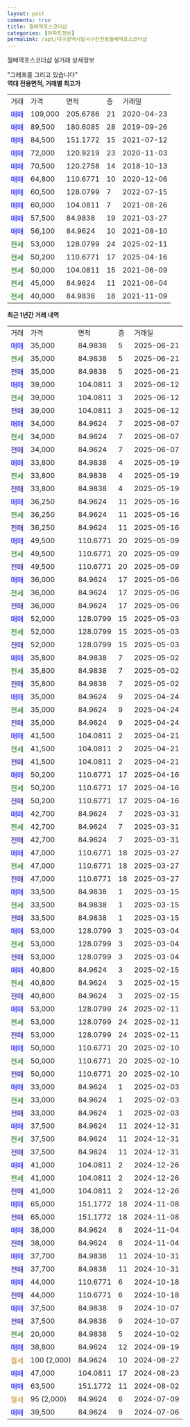 ```yaml
---
layout: post
comments: true
title: 월배역포스코더샵
categories: [아파트정보]
permalink: /apt/대구광역시달서구진천동월배역포스코더샵
---
```


월배역포스코더샵 실거래 상세정보

<script type="text/javascript">
  google.charts.load('current', {'packages':['line', 'corechart']});
  google.charts.setOnLoadCallback(drawChart);

  function drawChart() {
    var data = new google.visualization.DataTable();
    data.addColumn('date', '거래일');
    data.addColumn('number', "매매");
    data.addColumn('number', "전세");
    data.addColumn('number', "전매");

    data.addRows([[new Date(Date.parse("2025-06-21")), 35000, null, null], [new Date(Date.parse("2025-06-21")), null, 35000, null], [new Date(Date.parse("2025-06-21")), null, null, 35000], [new Date(Date.parse("2025-06-12")), 39000, null, null], [new Date(Date.parse("2025-06-12")), null, 39000, null], [new Date(Date.parse("2025-06-12")), null, null, 39000], [new Date(Date.parse("2025-06-07")), 34000, null, null], [new Date(Date.parse("2025-06-07")), null, 34000, null], [new Date(Date.parse("2025-06-07")), null, null, 34000], [new Date(Date.parse("2025-05-19")), 33800, null, null], [new Date(Date.parse("2025-05-19")), null, 33800, null], [new Date(Date.parse("2025-05-19")), null, null, 33800], [new Date(Date.parse("2025-05-16")), 36250, null, null], [new Date(Date.parse("2025-05-16")), null, 36250, null], [new Date(Date.parse("2025-05-16")), null, null, 36250], [new Date(Date.parse("2025-05-09")), 49500, null, null], [new Date(Date.parse("2025-05-09")), null, 49500, null], [new Date(Date.parse("2025-05-09")), null, null, 49500], [new Date(Date.parse("2025-05-06")), 36000, null, null], [new Date(Date.parse("2025-05-06")), null, 36000, null], [new Date(Date.parse("2025-05-06")), null, null, 36000], [new Date(Date.parse("2025-05-03")), 52000, null, null], [new Date(Date.parse("2025-05-03")), null, 52000, null], [new Date(Date.parse("2025-05-03")), null, null, 52000], [new Date(Date.parse("2025-05-02")), 35800, null, null], [new Date(Date.parse("2025-05-02")), null, 35800, null], [new Date(Date.parse("2025-05-02")), null, null, 35800], [new Date(Date.parse("2025-04-24")), 35000, null, null], [new Date(Date.parse("2025-04-24")), null, 35000, null], [new Date(Date.parse("2025-04-24")), null, null, 35000], [new Date(Date.parse("2025-04-21")), 41500, null, null], [new Date(Date.parse("2025-04-21")), null, 41500, null], [new Date(Date.parse("2025-04-21")), null, null, 41500], [new Date(Date.parse("2025-04-16")), 50200, null, null], [new Date(Date.parse("2025-04-16")), null, 50200, null], [new Date(Date.parse("2025-04-16")), null, null, 50200], [new Date(Date.parse("2025-03-31")), 42700, null, null], [new Date(Date.parse("2025-03-31")), null, 42700, null], [new Date(Date.parse("2025-03-31")), null, null, 42700], [new Date(Date.parse("2025-03-27")), 47000, null, null], [new Date(Date.parse("2025-03-27")), null, 47000, null], [new Date(Date.parse("2025-03-27")), null, null, 47000], [new Date(Date.parse("2025-03-15")), 33500, null, null], [new Date(Date.parse("2025-03-15")), null, 33500, null], [new Date(Date.parse("2025-03-15")), null, null, 33500], [new Date(Date.parse("2025-03-04")), 53000, null, null], [new Date(Date.parse("2025-03-04")), null, 53000, null], [new Date(Date.parse("2025-03-04")), null, null, 53000], [new Date(Date.parse("2025-02-15")), 40800, null, null], [new Date(Date.parse("2025-02-15")), null, 40800, null], [new Date(Date.parse("2025-02-15")), null, null, 40800], [new Date(Date.parse("2025-02-11")), 53000, null, null], [new Date(Date.parse("2025-02-11")), null, 53000, null], [new Date(Date.parse("2025-02-11")), null, null, 53000], [new Date(Date.parse("2025-02-10")), 50000, null, null], [new Date(Date.parse("2025-02-10")), null, 50000, null], [new Date(Date.parse("2025-02-10")), null, null, 50000], [new Date(Date.parse("2025-02-03")), 33000, null, null], [new Date(Date.parse("2025-02-03")), null, 33000, null], [new Date(Date.parse("2025-02-03")), null, null, 33000], [new Date(Date.parse("2024-12-31")), 37500, null, null], [new Date(Date.parse("2024-12-31")), null, 37500, null], [new Date(Date.parse("2024-12-31")), null, null, 37500], [new Date(Date.parse("2024-12-26")), 41000, null, null], [new Date(Date.parse("2024-12-26")), null, 41000, null], [new Date(Date.parse("2024-12-26")), null, null, 41000], [new Date(Date.parse("2024-11-08")), 65000, null, null], [new Date(Date.parse("2024-11-08")), null, null, 65000], [new Date(Date.parse("2024-11-04")), 38000, null, null], [new Date(Date.parse("2024-11-04")), null, null, 38000], [new Date(Date.parse("2024-10-31")), 37700, null, null], [new Date(Date.parse("2024-10-31")), null, null, 37700], [new Date(Date.parse("2024-10-18")), 44000, null, null], [new Date(Date.parse("2024-10-18")), null, null, 44000], [new Date(Date.parse("2024-10-07")), 37500, null, null], [new Date(Date.parse("2024-10-07")), null, null, 37500], [new Date(Date.parse("2024-10-02")), null, 20000, null], [new Date(Date.parse("2024-09-19")), 38800, null, null], [new Date(Date.parse("2024-08-27")), null, null, null], [new Date(Date.parse("2024-08-23")), 47000, null, null], [new Date(Date.parse("2024-08-02")), 63500, null, null], [new Date(Date.parse("2024-07-09")), null, null, null], [new Date(Date.parse("2024-07-06")), 39500, null, null]]);

    var options = {
      hAxis: {
        format: 'yyyy/MM/dd'
      },    
      lineWidth: 0,
      pointsVisible: true,    
      title: '최근 1년간 유형별 실거래가 분포',
      legend: { position: 'bottom' }
    };

    var formatter = new google.visualization.NumberFormat({pattern:'###,###'} );
    formatter.format(data, 1);
    formatter.format(data, 2);
    
    setTimeout(function() {
        var chart = new google.visualization.LineChart(document.getElementById('columnchart_material'));
        chart.draw(data, (options));
        document.getElementById('loading').style.display = 'none';
    }, 200);
  }
</script>


<div id="loading" style="z-index:20; display: block; margin-left: 0px">"그래프를 그리고 있습니다"</div>
<div id="columnchart_material" style="width: 95%; margin-left: 0px; display: block"></div>
<!-- contents start -->
<b>역대 전용면적, 거래별 최고가</b>
<table class="sortable">
    <tr>
      <td>거래</td>
      <td>가격</td>
      <td>면적</td>
      <td>층</td>
      <td>거래일</td>
    </tr>
        <tr>
          <td><a style="color: blue">매매</a></td>
          <td>109,000</td>
          <td>205.6786</td>
          <td>21</td>
          <td>2020-04-23</td>
        </tr>            <tr>
          <td><a style="color: blue">매매</a></td>
          <td>89,500</td>
          <td>180.6085</td>
          <td>28</td>
          <td>2019-09-26</td>
        </tr>            <tr>
          <td><a style="color: blue">매매</a></td>
          <td>84,500</td>
          <td>151.1772</td>
          <td>15</td>
          <td>2021-07-12</td>
        </tr>            <tr>
          <td><a style="color: blue">매매</a></td>
          <td>72,000</td>
          <td>120.9219</td>
          <td>23</td>
          <td>2020-11-03</td>
        </tr>            <tr>
          <td><a style="color: blue">매매</a></td>
          <td>70,500</td>
          <td>120.2758</td>
          <td>14</td>
          <td>2018-10-13</td>
        </tr>            <tr>
          <td><a style="color: blue">매매</a></td>
          <td>64,800</td>
          <td>110.6771</td>
          <td>10</td>
          <td>2020-12-06</td>
        </tr>            <tr>
          <td><a style="color: blue">매매</a></td>
          <td>60,500</td>
          <td>128.0799</td>
          <td>7</td>
          <td>2022-07-15</td>
        </tr>            <tr>
          <td><a style="color: blue">매매</a></td>
          <td>60,000</td>
          <td>104.0811</td>
          <td>7</td>
          <td>2021-08-26</td>
        </tr>            <tr>
          <td><a style="color: blue">매매</a></td>
          <td>57,500</td>
          <td>84.9838</td>
          <td>19</td>
          <td>2021-03-27</td>
        </tr>            <tr>
          <td><a style="color: blue">매매</a></td>
          <td>56,100</td>
          <td>84.9624</td>
          <td>10</td>
          <td>2021-08-10</td>
        </tr>        
        <tr>
              <td><a style="color: darkgreen">전세</a></td>
              <td>53,000</td>
              <td>128.0799</td>
              <td>24</td>
              <td>2025-02-11</td>
            </tr>            <tr>
              <td><a style="color: darkgreen">전세</a></td>
              <td>50,200</td>
              <td>110.6771</td>
              <td>17</td>
              <td>2025-04-16</td>
            </tr>            <tr>
              <td><a style="color: darkgreen">전세</a></td>
              <td>50,000</td>
              <td>104.0811</td>
              <td>15</td>
              <td>2021-06-09</td>
            </tr>            <tr>
              <td><a style="color: darkgreen">전세</a></td>
              <td>45,000</td>
              <td>84.9624</td>
              <td>11</td>
              <td>2021-06-04</td>
            </tr>            <tr>
              <td><a style="color: darkgreen">전세</a></td>
              <td>40,000</td>
              <td>84.9838</td>
              <td>18</td>
              <td>2021-11-09</td>
            </tr>        
    
</table>

<b>최근 1년간 거래 내역</b>

<table class="sortable">
    <tr>
      <td>거래</td>
      <td>가격</td>
      <td>면적</td>
      <td>층</td>
      <td>거래일</td>
    </tr>
    <tr>
      <td><a style="color: blue">매매</a></td>
      <td>35,000</td>
      <td>84.9838</td>
      <td>5</td>
      <td>2025-06-21</td>
    </tr>          <tr>
      <td><a style="color: darkgreen">전세</a></td>
      <td>35,000</td>
      <td>84.9838</td>
      <td>5</td>
      <td>2025-06-21</td>
    </tr>          <tr>
      <td><a style="color: darkblue">전매</a></td>
      <td>35,000</td>
      <td>84.9838</td>
      <td>5</td>
      <td>2025-06-21</td>
    </tr>          <tr>
      <td><a style="color: blue">매매</a></td>
      <td>39,000</td>
      <td>104.0811</td>
      <td>3</td>
      <td>2025-06-12</td>
    </tr>          <tr>
      <td><a style="color: darkgreen">전세</a></td>
      <td>39,000</td>
      <td>104.0811</td>
      <td>3</td>
      <td>2025-06-12</td>
    </tr>          <tr>
      <td><a style="color: darkblue">전매</a></td>
      <td>39,000</td>
      <td>104.0811</td>
      <td>3</td>
      <td>2025-06-12</td>
    </tr>          <tr>
      <td><a style="color: blue">매매</a></td>
      <td>34,000</td>
      <td>84.9624</td>
      <td>7</td>
      <td>2025-06-07</td>
    </tr>          <tr>
      <td><a style="color: darkgreen">전세</a></td>
      <td>34,000</td>
      <td>84.9624</td>
      <td>7</td>
      <td>2025-06-07</td>
    </tr>          <tr>
      <td><a style="color: darkblue">전매</a></td>
      <td>34,000</td>
      <td>84.9624</td>
      <td>7</td>
      <td>2025-06-07</td>
    </tr>          <tr>
      <td><a style="color: blue">매매</a></td>
      <td>33,800</td>
      <td>84.9838</td>
      <td>4</td>
      <td>2025-05-19</td>
    </tr>          <tr>
      <td><a style="color: darkgreen">전세</a></td>
      <td>33,800</td>
      <td>84.9838</td>
      <td>4</td>
      <td>2025-05-19</td>
    </tr>          <tr>
      <td><a style="color: darkblue">전매</a></td>
      <td>33,800</td>
      <td>84.9838</td>
      <td>4</td>
      <td>2025-05-19</td>
    </tr>          <tr>
      <td><a style="color: blue">매매</a></td>
      <td>36,250</td>
      <td>84.9624</td>
      <td>11</td>
      <td>2025-05-16</td>
    </tr>          <tr>
      <td><a style="color: darkgreen">전세</a></td>
      <td>36,250</td>
      <td>84.9624</td>
      <td>11</td>
      <td>2025-05-16</td>
    </tr>          <tr>
      <td><a style="color: darkblue">전매</a></td>
      <td>36,250</td>
      <td>84.9624</td>
      <td>11</td>
      <td>2025-05-16</td>
    </tr>          <tr>
      <td><a style="color: blue">매매</a></td>
      <td>49,500</td>
      <td>110.6771</td>
      <td>20</td>
      <td>2025-05-09</td>
    </tr>          <tr>
      <td><a style="color: darkgreen">전세</a></td>
      <td>49,500</td>
      <td>110.6771</td>
      <td>20</td>
      <td>2025-05-09</td>
    </tr>          <tr>
      <td><a style="color: darkblue">전매</a></td>
      <td>49,500</td>
      <td>110.6771</td>
      <td>20</td>
      <td>2025-05-09</td>
    </tr>          <tr>
      <td><a style="color: blue">매매</a></td>
      <td>36,000</td>
      <td>84.9624</td>
      <td>17</td>
      <td>2025-05-06</td>
    </tr>          <tr>
      <td><a style="color: darkgreen">전세</a></td>
      <td>36,000</td>
      <td>84.9624</td>
      <td>17</td>
      <td>2025-05-06</td>
    </tr>          <tr>
      <td><a style="color: darkblue">전매</a></td>
      <td>36,000</td>
      <td>84.9624</td>
      <td>17</td>
      <td>2025-05-06</td>
    </tr>          <tr>
      <td><a style="color: blue">매매</a></td>
      <td>52,000</td>
      <td>128.0799</td>
      <td>15</td>
      <td>2025-05-03</td>
    </tr>          <tr>
      <td><a style="color: darkgreen">전세</a></td>
      <td>52,000</td>
      <td>128.0799</td>
      <td>15</td>
      <td>2025-05-03</td>
    </tr>          <tr>
      <td><a style="color: darkblue">전매</a></td>
      <td>52,000</td>
      <td>128.0799</td>
      <td>15</td>
      <td>2025-05-03</td>
    </tr>          <tr>
      <td><a style="color: blue">매매</a></td>
      <td>35,800</td>
      <td>84.9838</td>
      <td>7</td>
      <td>2025-05-02</td>
    </tr>          <tr>
      <td><a style="color: darkgreen">전세</a></td>
      <td>35,800</td>
      <td>84.9838</td>
      <td>7</td>
      <td>2025-05-02</td>
    </tr>          <tr>
      <td><a style="color: darkblue">전매</a></td>
      <td>35,800</td>
      <td>84.9838</td>
      <td>7</td>
      <td>2025-05-02</td>
    </tr>          <tr>
      <td><a style="color: blue">매매</a></td>
      <td>35,000</td>
      <td>84.9624</td>
      <td>9</td>
      <td>2025-04-24</td>
    </tr>          <tr>
      <td><a style="color: darkgreen">전세</a></td>
      <td>35,000</td>
      <td>84.9624</td>
      <td>9</td>
      <td>2025-04-24</td>
    </tr>          <tr>
      <td><a style="color: darkblue">전매</a></td>
      <td>35,000</td>
      <td>84.9624</td>
      <td>9</td>
      <td>2025-04-24</td>
    </tr>          <tr>
      <td><a style="color: blue">매매</a></td>
      <td>41,500</td>
      <td>104.0811</td>
      <td>2</td>
      <td>2025-04-21</td>
    </tr>          <tr>
      <td><a style="color: darkgreen">전세</a></td>
      <td>41,500</td>
      <td>104.0811</td>
      <td>2</td>
      <td>2025-04-21</td>
    </tr>          <tr>
      <td><a style="color: darkblue">전매</a></td>
      <td>41,500</td>
      <td>104.0811</td>
      <td>2</td>
      <td>2025-04-21</td>
    </tr>          <tr>
      <td><a style="color: blue">매매</a></td>
      <td>50,200</td>
      <td>110.6771</td>
      <td>17</td>
      <td>2025-04-16</td>
    </tr>          <tr>
      <td><a style="color: darkgreen">전세</a></td>
      <td>50,200</td>
      <td>110.6771</td>
      <td>17</td>
      <td>2025-04-16</td>
    </tr>          <tr>
      <td><a style="color: darkblue">전매</a></td>
      <td>50,200</td>
      <td>110.6771</td>
      <td>17</td>
      <td>2025-04-16</td>
    </tr>          <tr>
      <td><a style="color: blue">매매</a></td>
      <td>42,700</td>
      <td>84.9624</td>
      <td>7</td>
      <td>2025-03-31</td>
    </tr>          <tr>
      <td><a style="color: darkgreen">전세</a></td>
      <td>42,700</td>
      <td>84.9624</td>
      <td>7</td>
      <td>2025-03-31</td>
    </tr>          <tr>
      <td><a style="color: darkblue">전매</a></td>
      <td>42,700</td>
      <td>84.9624</td>
      <td>7</td>
      <td>2025-03-31</td>
    </tr>          <tr>
      <td><a style="color: blue">매매</a></td>
      <td>47,000</td>
      <td>110.6771</td>
      <td>18</td>
      <td>2025-03-27</td>
    </tr>          <tr>
      <td><a style="color: darkgreen">전세</a></td>
      <td>47,000</td>
      <td>110.6771</td>
      <td>18</td>
      <td>2025-03-27</td>
    </tr>          <tr>
      <td><a style="color: darkblue">전매</a></td>
      <td>47,000</td>
      <td>110.6771</td>
      <td>18</td>
      <td>2025-03-27</td>
    </tr>          <tr>
      <td><a style="color: blue">매매</a></td>
      <td>33,500</td>
      <td>84.9838</td>
      <td>1</td>
      <td>2025-03-15</td>
    </tr>          <tr>
      <td><a style="color: darkgreen">전세</a></td>
      <td>33,500</td>
      <td>84.9838</td>
      <td>1</td>
      <td>2025-03-15</td>
    </tr>          <tr>
      <td><a style="color: darkblue">전매</a></td>
      <td>33,500</td>
      <td>84.9838</td>
      <td>1</td>
      <td>2025-03-15</td>
    </tr>          <tr>
      <td><a style="color: blue">매매</a></td>
      <td>53,000</td>
      <td>128.0799</td>
      <td>3</td>
      <td>2025-03-04</td>
    </tr>          <tr>
      <td><a style="color: darkgreen">전세</a></td>
      <td>53,000</td>
      <td>128.0799</td>
      <td>3</td>
      <td>2025-03-04</td>
    </tr>          <tr>
      <td><a style="color: darkblue">전매</a></td>
      <td>53,000</td>
      <td>128.0799</td>
      <td>3</td>
      <td>2025-03-04</td>
    </tr>          <tr>
      <td><a style="color: blue">매매</a></td>
      <td>40,800</td>
      <td>84.9624</td>
      <td>3</td>
      <td>2025-02-15</td>
    </tr>          <tr>
      <td><a style="color: darkgreen">전세</a></td>
      <td>40,800</td>
      <td>84.9624</td>
      <td>3</td>
      <td>2025-02-15</td>
    </tr>          <tr>
      <td><a style="color: darkblue">전매</a></td>
      <td>40,800</td>
      <td>84.9624</td>
      <td>3</td>
      <td>2025-02-15</td>
    </tr>          <tr>
      <td><a style="color: blue">매매</a></td>
      <td>53,000</td>
      <td>128.0799</td>
      <td>24</td>
      <td>2025-02-11</td>
    </tr>          <tr>
      <td><a style="color: darkgreen">전세</a></td>
      <td>53,000</td>
      <td>128.0799</td>
      <td>24</td>
      <td>2025-02-11</td>
    </tr>          <tr>
      <td><a style="color: darkblue">전매</a></td>
      <td>53,000</td>
      <td>128.0799</td>
      <td>24</td>
      <td>2025-02-11</td>
    </tr>          <tr>
      <td><a style="color: blue">매매</a></td>
      <td>50,000</td>
      <td>110.6771</td>
      <td>20</td>
      <td>2025-02-10</td>
    </tr>          <tr>
      <td><a style="color: darkgreen">전세</a></td>
      <td>50,000</td>
      <td>110.6771</td>
      <td>20</td>
      <td>2025-02-10</td>
    </tr>          <tr>
      <td><a style="color: darkblue">전매</a></td>
      <td>50,000</td>
      <td>110.6771</td>
      <td>20</td>
      <td>2025-02-10</td>
    </tr>          <tr>
      <td><a style="color: blue">매매</a></td>
      <td>33,000</td>
      <td>84.9624</td>
      <td>1</td>
      <td>2025-02-03</td>
    </tr>          <tr>
      <td><a style="color: darkgreen">전세</a></td>
      <td>33,000</td>
      <td>84.9624</td>
      <td>1</td>
      <td>2025-02-03</td>
    </tr>          <tr>
      <td><a style="color: darkblue">전매</a></td>
      <td>33,000</td>
      <td>84.9624</td>
      <td>1</td>
      <td>2025-02-03</td>
    </tr>          <tr>
      <td><a style="color: blue">매매</a></td>
      <td>37,500</td>
      <td>84.9624</td>
      <td>11</td>
      <td>2024-12-31</td>
    </tr>          <tr>
      <td><a style="color: darkgreen">전세</a></td>
      <td>37,500</td>
      <td>84.9624</td>
      <td>11</td>
      <td>2024-12-31</td>
    </tr>          <tr>
      <td><a style="color: darkblue">전매</a></td>
      <td>37,500</td>
      <td>84.9624</td>
      <td>11</td>
      <td>2024-12-31</td>
    </tr>          <tr>
      <td><a style="color: blue">매매</a></td>
      <td>41,000</td>
      <td>104.0811</td>
      <td>2</td>
      <td>2024-12-26</td>
    </tr>          <tr>
      <td><a style="color: darkgreen">전세</a></td>
      <td>41,000</td>
      <td>104.0811</td>
      <td>2</td>
      <td>2024-12-26</td>
    </tr>          <tr>
      <td><a style="color: darkblue">전매</a></td>
      <td>41,000</td>
      <td>104.0811</td>
      <td>2</td>
      <td>2024-12-26</td>
    </tr>          <tr>
      <td><a style="color: blue">매매</a></td>
      <td>65,000</td>
      <td>151.1772</td>
      <td>18</td>
      <td>2024-11-08</td>
    </tr>          <tr>
      <td><a style="color: darkblue">전매</a></td>
      <td>65,000</td>
      <td>151.1772</td>
      <td>18</td>
      <td>2024-11-08</td>
    </tr>          <tr>
      <td><a style="color: blue">매매</a></td>
      <td>38,000</td>
      <td>84.9624</td>
      <td>8</td>
      <td>2024-11-04</td>
    </tr>          <tr>
      <td><a style="color: darkblue">전매</a></td>
      <td>38,000</td>
      <td>84.9624</td>
      <td>8</td>
      <td>2024-11-04</td>
    </tr>          <tr>
      <td><a style="color: blue">매매</a></td>
      <td>37,700</td>
      <td>84.9838</td>
      <td>11</td>
      <td>2024-10-31</td>
    </tr>          <tr>
      <td><a style="color: darkblue">전매</a></td>
      <td>37,700</td>
      <td>84.9838</td>
      <td>11</td>
      <td>2024-10-31</td>
    </tr>          <tr>
      <td><a style="color: blue">매매</a></td>
      <td>44,000</td>
      <td>110.6771</td>
      <td>6</td>
      <td>2024-10-18</td>
    </tr>          <tr>
      <td><a style="color: darkblue">전매</a></td>
      <td>44,000</td>
      <td>110.6771</td>
      <td>6</td>
      <td>2024-10-18</td>
    </tr>          <tr>
      <td><a style="color: blue">매매</a></td>
      <td>37,500</td>
      <td>84.9838</td>
      <td>9</td>
      <td>2024-10-07</td>
    </tr>          <tr>
      <td><a style="color: darkblue">전매</a></td>
      <td>37,500</td>
      <td>84.9838</td>
      <td>9</td>
      <td>2024-10-07</td>
    </tr>          <tr>
      <td><a style="color: darkgreen">전세</a></td>
      <td>20,000</td>
      <td>84.9838</td>
      <td>5</td>
      <td>2024-10-02</td>
    </tr>          <tr>
      <td><a style="color: blue">매매</a></td>
      <td>38,800</td>
      <td>84.9624</td>
      <td>12</td>
      <td>2024-09-19</td>
    </tr>          <tr>
      <td><a style="color: darkgoldenrod">월세</a></td>
      <td>100 (2,000)</td>
      <td>84.9624</td>
      <td>10</td>
      <td>2024-08-27</td>
    </tr>          <tr>
      <td><a style="color: blue">매매</a></td>
      <td>47,000</td>
      <td>104.0811</td>
      <td>17</td>
      <td>2024-08-23</td>
    </tr>          <tr>
      <td><a style="color: blue">매매</a></td>
      <td>63,500</td>
      <td>151.1772</td>
      <td>11</td>
      <td>2024-08-02</td>
    </tr>          <tr>
      <td><a style="color: darkgoldenrod">월세</a></td>
      <td>95 (2,000)</td>
      <td>84.9624</td>
      <td>6</td>
      <td>2024-07-09</td>
    </tr>          <tr>
      <td><a style="color: blue">매매</a></td>
      <td>39,500</td>
      <td>84.9624</td>
      <td>9</td>
      <td>2024-07-06</td>
    </tr>      </table>
<!-- contents end -->    

